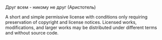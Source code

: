 Друг всем - никому не друг
(Аристотель)


A short and simple permissive license with conditions only requiring preservation 
of copyright and license notices. Licensed works, modifications, and 
larger works may be distributed under different terms and without source code.